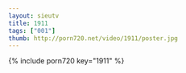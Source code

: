 ```yaml
--- 
layout: sieutv
title: 1911
tags: ["001"]
thumb: http://porn720.net/video/1911/poster.jpg
---
```

{% include porn720 key="1911" %} 
